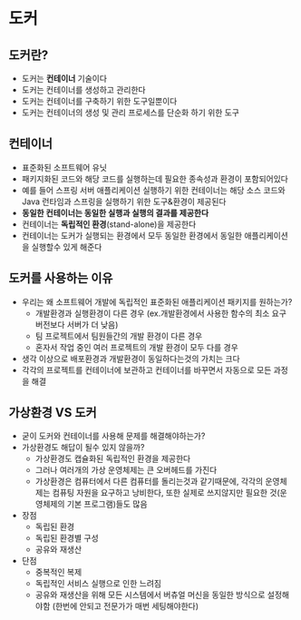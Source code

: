 # 도커

## 도커란?

- 도커는 **컨테이너** 기술이다
- 도커는 컨테이너를 생성하고 관리한다
- 도커는 컨테이너를 구축하기 위한 도구일뿐이다
- 도커는 컨테이너의 생성 및 관리 프로세스를 단순화 하기 위한 도구

## 컨테이너

- 표준화된 소프트웨어 유닛
- 패키지화된 코드와 해당 코드를 실행하는데 필요한 종속성과 환경이 포함되어있다
- 예를 들어 스프링 서버 애플리케이션 실행하기 위한 컨테이너는 해당 소스 코드와 Java 런타임과 스프링을 실행하기 위한 도구&환경이 제공된다
- **동일한 컨테이너는 동일한 실행과 실행의 결과를 제공한다**
- 컨테이너는 **독립적인 환경**(stand-alone)을 제공한다
- 컨테이너는 도커가 실행되는 환경에서 모두 동일한 환경에서 동일한 애플리케이션을 실행할수 있게 해준다

## 도커를 사용하는 이유

- 우리는 왜 소프트웨어 개발에 독립적인 표준화된 애플리케이션 패키지를 원하는가?
  - 개발환경과 실행환경이 다른 경우 (ex.개발환경에서 사용한 함수의 최소 요구 버전보다 서버가 더 낮음)
  - 팀 프로젝트에서 팀원들간의 개발 환경이 다른 경우
  - 혼자서 작업 중인 여러 프로젝트의 개발 환경이 모두 다를 경우
- 생각 이상으로 배포환경과 개발환경이 동일하다는것의 가치는 크다
- 각각의 프로젝트를 컨테이너에 보관하고 컨테이너를 바꾸면서 자동으로 모든 과정을 해결

## 가상환경 VS 도커

- 굳이 도커와 컨테이너를 사용해 문제를 해결해야하는가?
- 가상환경도 해답이 될수 있지 않을까?
  - 가상환경도 캡슐화된 독립적인 환경을 제공한다
  - 그러나 여러개의 가상 운영체제는 큰 오버헤드를 가진다
  - 가상환경은 컴퓨터에서 다른 컴퓨터를 돌리는것과 같기때문에, 각각의 운영체제는 컴퓨팅 자원을 요구하고 낭비한다, 또한 실제로 쓰지않지만 필요한 것(운영체제의 기본 프로그램)들도 많음
- 장점
  - 독립된 환경
  - 독립된 환경별 구성
  - 공유와 재생산
- 단점
  - 중복적인 복제
  - 독립적인 서비스 실행으로 인한 느려짐
  - 공유와 재생산을 위해 모든 시스템에서 버츄얼 머신을 동일한 방식으로 설정해야함 (한번에 안되고 전문가가 매번 세팅해야한다)

